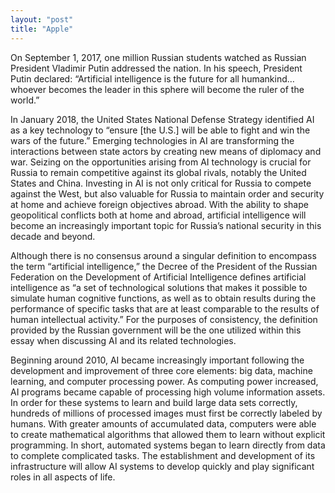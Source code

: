 ```yaml
---
layout: "post"
title: "Apple"
---
```


On September 1, 2017, one million Russian students watched as Russian President Vladimir Putin addressed the nation. In his speech, President Putin declared: “Artificial intelligence is the future for all humankind… whoever becomes the leader in this sphere will become the ruler of the world.”

In January 2018, the United States National Defense Strategy identified AI as a key technology to “ensure [the U.S.] will be able to fight and win the wars of the future.” Emerging technologies in AI are transforming the interactions between state actors by creating new means of diplomacy and war. Seizing on the opportunities arising from AI technology is crucial for Russia to remain competitive against its global rivals, notably the United States and China. Investing in AI is not only critical for Russia to compete against the West, but also valuable for Russia to maintain order and security at home and achieve foreign objectives abroad. With the ability to shape geopolitical conflicts both at home and abroad, artificial intelligence will become an increasingly important topic for Russia’s national security in this decade and beyond.

Although there is no consensus around a singular definition to encompass the term “artificial intelligence,” the Decree of the President of the Russian Federation on the Development of Artificial Intelligence defines artificial intelligence as “a set of technological solutions that makes it possible to simulate human cognitive functions, as well as to obtain results during the performance of specific tasks that are at least comparable to the results of human intellectual activity.” For the purposes of consistency, the definition provided by the Russian government will be the one utilized within this essay when discussing AI and its related technologies.

Beginning around 2010, AI became increasingly important following the development and improvement of three core elements: big data, machine learning, and computer processing power. As computing power increased, AI programs became capable of processing high volume information assets. In order for these systems to learn and build large data sets correctly, hundreds of millions of processed images must first be correctly labeled by humans. With greater amounts of accumulated data, computers were able to create mathematical algorithms that allowed them to learn without explicit programming. In short, automated systems began to learn directly from data to complete complicated tasks. The establishment and development of its infrastructure will allow AI systems to develop quickly and play significant roles in all aspects of life.